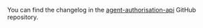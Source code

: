 You can find the changelog in the [agent-authorisation-api](https://github.com/hmrc/agent-authorisation-api/blob/master/CHANGE_LOG.md) GitHub repository.